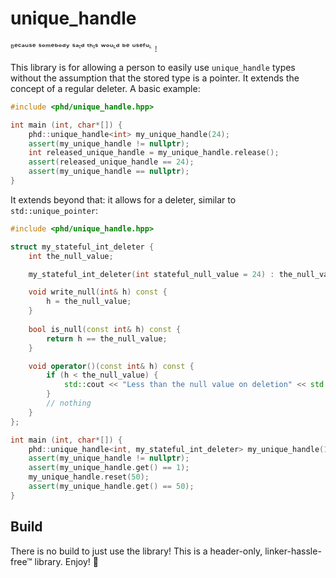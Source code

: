 # unique_handle

ᴮᵉᶜᵃᵘˢᵉ ˢᵒᵐᵉᵇᵒᵈʸ ˢᵃᶦᵈ ᵗʰᶦˢ ʷᵒᵘᶫᵈ ᵇᵉ ᵘˢᵉᶠᵘᶫ﹗

This library is for allowing a person to easily use `unique_handle` types without the assumption that the stored type is a pointer. It extends the concept of a regular deleter. A basic example:

````cpp
#include <phd/unique_handle.hpp>

int main (int, char*[]) {
	phd::unique_handle<int> my_unique_handle(24);
	assert(my_unique_handle != nullptr);
	int released_unique_handle = my_unique_handle.release();
	assert(released_unique_handle == 24);
	assert(my_unique_handle == nullptr);
}
````

It extends beyond that: it allows for a deleter, similar to `std::unique_pointer`:

````cpp
#include <phd/unique_handle.hpp>

struct my_stateful_int_deleter {
	int the_null_value;

	my_stateful_int_deleter(int stateful_null_value = 24) : the_null_value(stateful_null_value) {}

	void write_null(int& h) const {
		h = the_null_value;
	}
    
	bool is_null(const int& h) const {
		return h == the_null_value;
	}

	void operator()(const int& h) const {
		if (h < the_null_value) {
			std::cout << "Less than the null value on deletion" << std::endl;
		}
		// nothing
	}
};

int main (int, char*[]) {
	phd::unique_handle<int, my_stateful_int_deleter> my_unique_handle(1, 24);
	assert(my_unique_handle != nullptr);
	assert(my_unique_handle.get() == 1);
	my_unique_handle.reset(50);
	assert(my_unique_handle.get() == 50);
}
````

## Build

There is no build to just use the library! This is a header-only, linker-hassle-free™ library. Enjoy! 🎉
